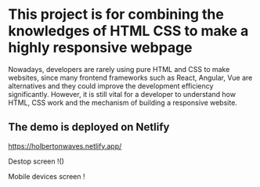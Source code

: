 # This project is for combining the knowledges of HTML CSS to make a highly responsive webpage
Nowadays, developers are rarely using pure HTML and CSS to make websites, since many frontend frameworks such as React, Angular, Vue are alternatives and they could improve the development efficiency significantly. However, it is still vital for a developer to understand how HTML, CSS work and the mechanism of building a responsive website. 

## The demo is deployed on Netlify
https://holbertonwaves.netlify.app/

Destop screen
!()

Mobile devices screen
!

